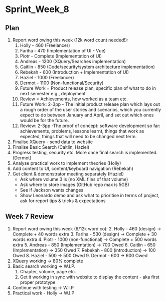 # Sprint_Week_8

## Plan

1. Report word owing this week (12k word count needed!):
    1. Holly - 460 (Freelancer)
    2. Fariha - 470 (Implementation of UI - Vue) 
    3. Piotr - Complete (Implementation of UI)
    4. Andreas - 1200 (XQuery/Searches implementation)
    5. Caitlin - 850 (Code/security/system architecture implementation)
    6. Rebekah - 600 (Introduction + Implementation of UI)
    7. Haziel - 1000 (Freelancer)
    8. Dermot - 1100 (Non-functional/Security)
    9. Future Work = Product release plan, specific plan of what to do in next semester e.g., deployment
    10. Review = Achievements, how worked as a team etc.
    11. Future Work: 2-3pp - The initial product release plan which lays out a rough order of the user stories and scenarios, which you currently expect to do between January and April, and set out which ones would be for the future. 
    12. Review: 2-3pp -The proof of concept: software development so far: achievements, problems, lessons learnt, things that work as expected, things that will need to be changed next term.
2. Finalise XQuery - send data to website
3. Finalise Basic Search (Caitlin, Haziel)
4. Progress testing, security etc. More once final search is implemented. (Dermot)
5. Analyse practical work to implement theories (Holly)
6. Add content to UI, content/keyboard navigation (Rebekah)
7. Get client & demonstrator meeting separately (Haziel)
    - Ask where volume 3 is (no XML files of that volume)
    - Ask where to store images (GitHub repo max is 5GB)
    - See if Jackson wants changes
    - Show Leonardo demo and ask what to prioritise in terms of project, ask for report tips & tricks & expectations

## Week 7 Review

1. Report word owing this week (6/12k word co):
    2. Holly - 460 (design) -> Complete + 40 words extra
    3. Fariha - 530 (design) -> Complete + 30 words extra
    4. Piotr - 1000 (non-functional) -> Complete + 500 words extra
    5. Andreas - 850 (Implementation) -> 700 Owed
    6. Caitlin - 650 (Implementation) -> 350 Owed
    7. Rebekah - 800 (introduction) -> 100 Owed 
    8. Haziel - 500 -> 500 Owed
    9. Dermot - 600 -> 600 Owed
2. XQuery working -> 80% complete
3. Basic search working -> W.I.P.
    1. Chapter, volume, page etc. 
    2. Get it working in sync with website to display the content - aka first proper prototype
4. Continue with testing -> W.I.P
5. Practical work - Holly -> W.I.P
